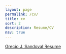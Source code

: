 ```yaml
---
layout: page
permalink: /cv/
title: cv
sort: 2
description: Resume/CV
nav: true
---
```


[Grecio J. Sandoval Resume](https://gjsandoval.github.io/assets/pdf/GSANDOVAL-ResumeCV.pdf)


